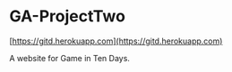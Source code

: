 # GA-ProjectTwo

[https://gitd.herokuapp.com](https://gitd.herokuapp.com)

A website for Game in Ten Days.
